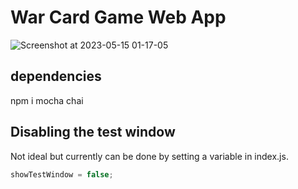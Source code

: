 # War Card Game Web App

![Screenshot at 2023-05-15 01-17-05](https://github.com/nicholasleexyz/promineo-week06/assets/129869926/edc7af5a-9ec4-4c0c-93e8-9cfaf528fe84)
## dependencies
npm i mocha chai

## Disabling the test window
Not ideal but currently can be done by setting a variable in index.js.

```javascript
showTestWindow = false;
```
